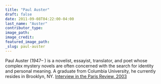 ```yaml
---
title: "Paul Auster"
draft: false
date: 2011-09-08T04:22:00-04:00
last_name: "Auster"
contributor_type:
image_path:
image_credit:
featured_image_path:
_slug: paul-auster
---
```


Paul Auster (1947– ) is a novelist, essayist, translator, and poet whose complex mystery novels are often concerned with the search for identity and personal meaning. A graduate from Columbia University, he currently resides in Brooklyn, NY. [Interview in the Paris Review, 2003](http://www.theparisreview.org/interviews/121/the-art-of-fiction-no-178-paul-auster)


